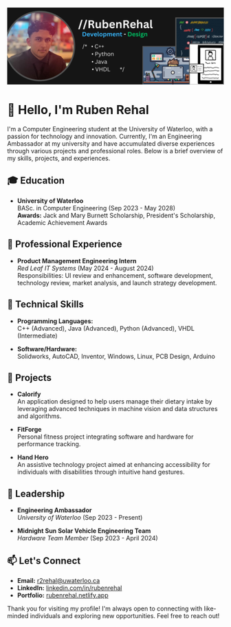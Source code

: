 ![Ruben Rehal Banner](https://github.com/rubenreh/rubenreh/blob/main/RubenRehal.png?raw=true)

# 👋 Hello, I'm Ruben Rehal

I'm a Computer Engineering student at the University of Waterloo, with a passion for technology and innovation. Currently, I'm an Engineering Ambassador at my university and have accumulated diverse experiences through various projects and professional roles. Below is a brief overview of my skills, projects, and experiences.

## 🎓 Education
- **University of Waterloo**  
  BASc. in Computer Engineering (Sep 2023 - May 2028)  
  **Awards:** Jack and Mary Burnett Scholarship, President's Scholarship, Academic Achievement Awards

## 💼 Professional Experience
- **Product Management Engineering Intern**  
  *Red Leaf IT Systems* (May 2024 - August 2024)  
  Responsibilities: UI review and enhancement, software development, technology review, market analysis, and launch strategy development.

## 🔧 Technical Skills
- **Programming Languages:**  
  C++ (Advanced), Java (Advanced), Python (Advanced), VHDL (Intermediate)

- **Software/Hardware:**  
  Solidworks, AutoCAD, Inventor, Windows, Linux, PCB Design, Arduino

## 🚀 Projects
- **Calorify**  
  An application designed to help users manage their dietary intake by leveraging advanced techniques in machine vision and data structures and algorithms.

- **FitForge**  
  Personal fitness project integrating software and hardware for performance tracking.

- **Hand Hero**  
  An assistive technology project aimed at enhancing accessibility for individuals with disabilities through intuitive hand gestures.

## 🌟 Leadership
- **Engineering Ambassador**  
  *University of Waterloo* (Sep 2023 - Present)

- **Midnight Sun Solar Vehicle Engineering Team**  
  *Hardware Team Member* (Sep 2023 - April 2024)

## 📫 Let's Connect
- **Email:** [r2rehal@uwaterloo.ca](mailto:r2rehal@uwaterloo.ca)
- **LinkedIn:** [linkedin.com/in/rubenrehal](https://www.linkedin.com/in/rubenrehal)
- **Portfolio:** [rubenrehal.netlify.app](https://rubenrehal.netlify.app)

Thank you for visiting my profile! I'm always open to connecting with like-minded individuals and exploring new opportunities. Feel free to reach out!
